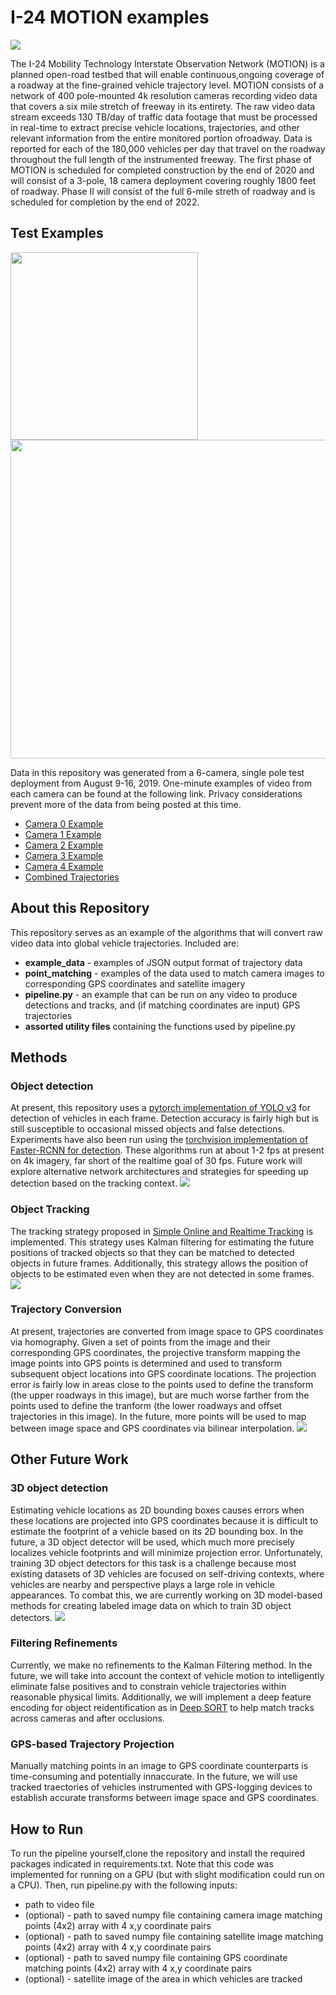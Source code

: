 # I-24 MOTION examples
![](readme_ims/60.png)

The I-24 Mobility Technology Interstate Observation Network (MOTION) is a planned open-road testbed that will enable continuous,ongoing coverage of a roadway at the fine-grained vehicle trajectory level. MOTION consists of a network of 400 pole-mounted 4k resolution cameras recording video data that covers a six mile stretch of freeway in its entirety. The raw video data stream exceeds 130 TB/day of traffic data footage that must be processed in real-time to extract precise vehicle locations, trajectories, and other relevant information from the entire monitored portion ofroadway. Data is reported for each of the 180,000 vehicles per day that travel on the roadway throughout the full length of the instrumented freeway. The first phase of MOTION is scheduled for completed construction by the end of 2020 and will consist of a 3-pole, 18 camera deployment covering roughly 1800 feet of roadway. Phase II will consist of the full 6-mile streth of roadway and is scheduled for completion by the end of 2022.

## Test Examples
<img src="readme_ims/5_camera_map.PNG" width="300"/> <img src="readme_ims/all-trajectories.gif" width="510"/> 


Data in this repository was generated from a 6-camera, single pole test deployment from August 9-16, 2019. One-minute examples of video from each camera can be found at the following link. Privacy considerations prevent more of the data from being posted at this time.
- [Camera 0 Example](https://youtu.be/IswkVF8NMfw)
- [Camera 1 Example](https://youtu.be/8itD0df2QtQ)
- [Camera 2 Example](https://youtu.be/-f-4LNn61PM)
- [Camera 3 Example](https://youtu.be/PXJgy5UNZkw)
- [Camera 4 Example](https://youtu.be/3E0QxdA9B-w)
- [Combined Trajectories](https://youtu.be/HFetLV5S5zA)

## About this Repository
This repository serves as an example of the algorithms that will convert raw video data into global vehicle trajectories. Included are:
- **example_data** - examples of JSON output format of trajectory data 
- **point_matching** - examples of the data used to match camera images to corresponding GPS coordinates and satellite imagery
- **pipeline.py** - an example that can be run on any video to produce detections and tracks, and (if matching coordinates are input) GPS trajectories
- **assorted utility files** containing the functions used by pipeline.py

## Methods
### Object detection 
At present, this repository uses a [pytorch implementation of YOLO v3](https://github.com/ayooshkathuria/pytorch-yolo-v3) for detection of vehicles in each frame. Detection accuracy is fairly high but is still susceptible to occasional missed objects and false detections. Experiments have also been run using the [torchvision implementation of Faster-RCNN for detection](https://pytorch.org/docs/stable/_modules/torchvision/models/detection/faster_rcnn.html). These algorithms run at about 1-2 fps at present on 4k imagery, far short of the realtime goal of 30 fps. Future work will explore alternative network architectures and strategies for speeding up detection based on the tracking context. 
![](readme_ims/detections.png)

### Object Tracking
The tracking strategy proposed in [Simple Online and Realtime Tracking](https://ieeexplore.ieee.org/abstract/document/7533003) is implemented. This strategy uses Kalman filtering for estimating the future positions of tracked objects so that they can be matched to detected objects in future frames. Additionally, this strategy allows the position of objects to be estimated even when they are not detected in some frames. 
![](readme_ims/tracks2.png)

### Trajectory Conversion
At present, trajectories are converted from image space to GPS coordinates via homography. Given a set of points from the image and their corresponding GPS coordinates, the projective transform mapping the image points into GPS points is determined and used to transform subsequent object locations into GPS coordinate locations. The projection error is fairly low in areas close to the points used to define the transform (the upper roadways in this image), but are much worse farther from the points used to define the tranform (the lower roadways and offset trajectories in this image). In the future, more points will be used to map between image space and GPS coordinates via bilinear interpolation. 
![](readme_ims/trajectories2.png)

## Other Future Work 
### 3D object detection 
Estimating vehicle locations as 2D bounding boxes causes errors when these locations are projected into GPS coordinates because it is difficult to estimate the footprint of a vehicle based on its 2D bounding box. In the future, a 3D object detector will be used, which much more precisely localizes vehicle footprints and will minimize projection error. Unfortunately, training 3D object detectors for this task is a challenge because most existing datasets of 3D vehicles are focused on self-driving contexts, where vehicles are nearby and perspective plays a large role in vehicle appearances. To combat this, we are currently working on 3D model-based methods for creating labeled image data on which to train 3D object detectors.
![](readme_ims/vehicle_model.png)

### Filtering Refinements
Currently, we make no refinements to the Kalman Filtering method. In the future, we will take into account the context of vehicle motion to intelligently eliminate false positives and to constrain vehicle trajectories within reasonable physical limits. Additionally, we will implement a deep feature encoding for object reidentification as in [Deep SORT](https://arxiv.org/abs/1703.07402) to help match tracks across cameras and after occlusions. 

### GPS-based Trajectory Projection
Manually matching points in an image to GPS coordinate counterparts is time-consuming and potentially innaccurate. In the future, we will use tracked traectories of vehicles instrumented with GPS-logging devices to establish accurate transforms between image space and GPS coordinates.

## How to Run
To run the pipeline yourself,clone the repository and install the required packages indicated in requirements.txt. Note that this code was implemented for running on a GPU (but with slight modification could run on a CPU). Then, run pipeline.py with the following inputs:

- path to video file
- (optional) - path to saved numpy file containing camera image matching points (4x2) array with 4 x,y coordinate pairs
- (optional) - path to saved numpy file containing satellite image matching points (4x2) array with 4 x,y coordinate pairs
- (optional) - path to saved numpy file containing GPS coordinate matching points (4x2) array with 4 x,y coordinate pairs
- (optional) - satellite image of the area in which vehicles are tracked
